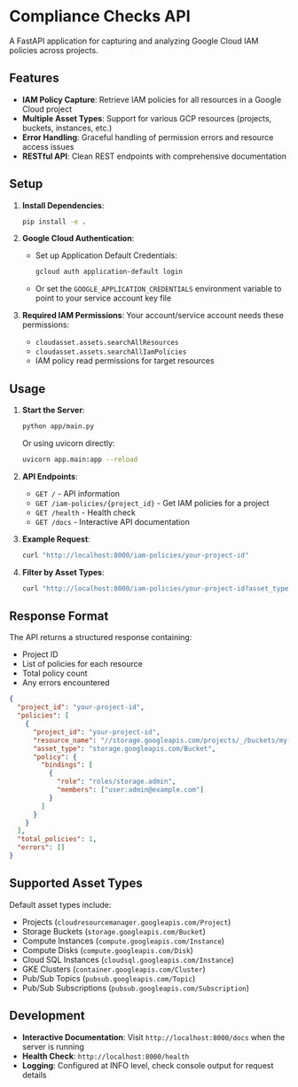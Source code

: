 # Compliance Checks API

A FastAPI application for capturing and analyzing Google Cloud IAM policies across projects.

## Features

- **IAM Policy Capture**: Retrieve IAM policies for all resources in a Google Cloud project
- **Multiple Asset Types**: Support for various GCP resources (projects, buckets, instances, etc.)
- **Error Handling**: Graceful handling of permission errors and resource access issues
- **RESTful API**: Clean REST endpoints with comprehensive documentation

## Setup

1. **Install Dependencies**:
   ```bash
   pip install -e .
   ```

2. **Google Cloud Authentication**:
   - Set up Application Default Credentials:
     ```bash
     gcloud auth application-default login
     ```
   - Or set the `GOOGLE_APPLICATION_CREDENTIALS` environment variable to point to your service account key file

3. **Required IAM Permissions**:
   Your account/service account needs these permissions:
   - `cloudasset.assets.searchAllResources`
   - `cloudasset.assets.searchAllIamPolicies`
   - IAM policy read permissions for target resources

## Usage

1. **Start the Server**:
   ```bash
   python app/main.py
   ```
   Or using uvicorn directly:
   ```bash
   uvicorn app.main:app --reload
   ```

2. **API Endpoints**:
   - `GET /` - API information
   - `GET /iam-policies/{project_id}` - Get IAM policies for a project
   - `GET /health` - Health check
   - `GET /docs` - Interactive API documentation

3. **Example Request**:
   ```bash
   curl "http://localhost:8000/iam-policies/your-project-id"
   ```

4. **Filter by Asset Types**:
   ```bash
   curl "http://localhost:8000/iam-policies/your-project-id?asset_types=storage.googleapis.com/Bucket&asset_types=compute.googleapis.com/Instance"
   ```

## Response Format

The API returns a structured response containing:
- Project ID
- List of policies for each resource
- Total policy count
- Any errors encountered

```json
{
  "project_id": "your-project-id",
  "policies": [
    {
      "project_id": "your-project-id",
      "resource_name": "//storage.googleapis.com/projects/_/buckets/my-bucket",
      "asset_type": "storage.googleapis.com/Bucket",
      "policy": {
        "bindings": [
          {
            "role": "roles/storage.admin",
            "members": ["user:admin@example.com"]
          }
        ]
      }
    }
  ],
  "total_policies": 1,
  "errors": []
}
```

## Supported Asset Types

Default asset types include:
- Projects (`cloudresourcemanager.googleapis.com/Project`)
- Storage Buckets (`storage.googleapis.com/Bucket`)
- Compute Instances (`compute.googleapis.com/Instance`)
- Compute Disks (`compute.googleapis.com/Disk`)
- Cloud SQL Instances (`cloudsql.googleapis.com/Instance`)
- GKE Clusters (`container.googleapis.com/Cluster`)
- Pub/Sub Topics (`pubsub.googleapis.com/Topic`)
- Pub/Sub Subscriptions (`pubsub.googleapis.com/Subscription`)

## Development

- **Interactive Documentation**: Visit `http://localhost:8000/docs` when the server is running
- **Health Check**: `http://localhost:8000/health`
- **Logging**: Configured at INFO level, check console output for request details